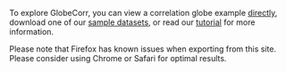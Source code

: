To explore GlobeCorr, you can view a correlation globe example [directly](/globe?view=%2Fsample_small.csv), download one of our [sample datasets](/sample_small.csv), or read our [tutorial](/tutorial) for more information.

Please note that Firefox has known issues when exporting from this site. Please consider using Chrome or Safari for optimal results. 



